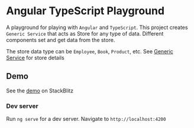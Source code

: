 # Angular TypeScript Playground

A playground for playing with `Angular` and `TypeScript`. This project creates `Generic Service` that acts as Store for any type of data. 
Different components set and get data from the store.

The store data type can be `Employee`, `Book`, `Product`, etc. See [Generic Service](src/app/store/generic-entity-store.service.ts) for store details

## Demo
See the [demo](https://stackblitz.com/~/github.com/pavankjadda/angular-ts-playground) on StackBlitz

### Dev server
Run `ng serve` for a dev server. Navigate to `http://localhost:4200`
